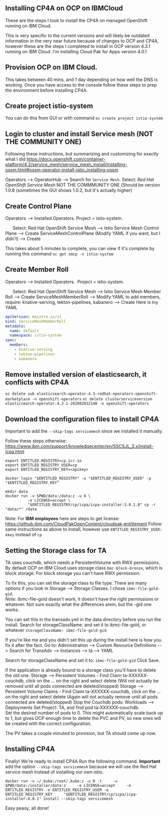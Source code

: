 Installing CP4A on OCP on IBMCloud
----
These are the steps I took to install the CP4A on managed OpenShift running on IBM Cloud. 

This is very specific to the current versions and will likely be outdated information in the very near future because of changes to OCP and CP4A, however these are the steps I completed to install in OCP version 4.3.1 running on IBM Cloud.  I'm installing Cloud Pak for Apps version 4.0.1


Provision OCP on IBM Cloud.  
--
This takes between 40 mins, and 1 day depending on how well the DNS is working.  Once you have access to the console follow these steps to prep the environment before installing CP4A. 

Create project istio-system
--
You can do this from GUI or with command
`oc create project istio-system`

Login to cluster and install Service mesh (NOT THE COMMUNITY ONE)
--
Following these instructions, but summarizing and customizing for exactly what I did
https://docs.openshift.com/container-platform/4.2/service_mesh/service_mesh_install/installing-ossm.html#ossm-operator-install-istio_installing-ossm

Operators --> OperatorHub --> Search for `Service Mesh`. 
Select: *Red Hat OpenShift Service Mesh* NOT THE COMMMUNITY ONE (Should be version 1.0.8 (sometimes the GUI shows 1.0.2, but it's actually higher)


Create Control Plane
--
Operators —> Installed Operators.   Project = istio-system.   

      Select:  Red Hat OpenShift Service Mesh —> Istio Service Mesh Control Plane —> Create ServiceMeshControlPlane (Modify YAML if you want, but I didn’t) —> Create
      
This takes about 5 minutes to complete, you can view if it's complete by running this command
`oc get smcp -n istio-system`

Create Member Roll
--
Operators —> Installed Operators.   Project = istio-system.   

      Select: Red Hat OpenShift Service Mesh —> Istio Service Mesh Member Roll —> Create ServiceMeshMemberRoll —> Modify YAML to add members, require: knative-serving, tekton-pipelines, kabanero —> Create
Here is my YAML
```YAML
apiVersion: maistra.io/v1
kind: ServiceMeshMemberRoll
metadata:
  name: default
  namespace: istio-system
spec:
  members:
    - knative-serving
    - tekton-pipelines
    - kabanero

```

Remove installed version of elasticsearch, it conflicts with CP4A
--
`oc delete sub elasticsearch-operator-4.3-redhat-operators-openshift-marketplace -n openshift-operators`
`oc delete clusterserviceversion elasticsearch-operator.4.3.1-202002032140 -n openshift-operators`

Download the configuration files to install CP4A
--
Important to add the `--skip-tags servicemesh` since we installed it manually. 

Follow these steps otherwise:
https://www.ibm.com/support/knowledgecenter/en/SSCSJL_3.x/install-icpa.html
```
export ENTITLED_REGISTRY=cp.icr.io
export ENTITLED_REGISTRY_USER=cp
export ENTITLED_REGISTRY_KEY=<apikey>

docker login "$ENTITLED_REGISTRY" -u "$ENTITLED_REGISTRY_USER" -p "$ENTITLED_REGISTRY_KEY"

mkdir data
docker run -v $PWD/data:/data:z -u 0 \
          -e LICENSE=accept \
          "$ENTITLED_REGISTRY/cp/icpa/icpa-installer:3.0.1.0" cp -r "data/*" /data
```

Note: For **IBM employees** here are steps to get license: 
https://github.ibm.com/CloudPakOpenContent/cloudpak-entitlement
Follow same instructions as above to install, however use `ENTITLED_REGISTRY_USER: ekey` instead of `cp`


Setting the Storage class for TA
--
TA uses couchdb, which needs a PersistentVolume with RWX permissions.  By default OCP on IBM Cloud uses storage class `bmc-block-bronze`, which is block storage.  For block storage you can't have RWX permission.  

To fix this, you can set the storage class to file type.  There are many options if you look in Storage --> Storage Classes. 
I chose `ibmc-file-gold-gid`.  
*Note:* ibmc-file-gold doesn't work, it doesn't have the right permissions or whatever.  Not sure exactly what the differences arem, but the -gid one works. 

You can set this in the transadv.yml in the data directory before you run the install.  Search for storageClassName: and set it to ibmc-file-gold, or whatever 
      `storageClassName: ibmc-file-gold-gid`


If you're like me and you didn't set this up during the install here is how you fix it after the fact. 
Go to:
Administration --> Custom Resource Definitions --> Search for TransAdv --> Instances --> ta --> YAML

Search for storageClassName and set it to: `ibmc-file-gold-gid`
Click Save.

If the application is already bound to a storage class you'll have to delete the old one. 
Storage --> Persistent Volumes -  Find Claim ta-XXXXXX-couchdb, click on the ... on the right and select delete
(Will not actually be removed until all pods connected are deleted/stopped)
Storage --> Persistent Volume Claims  - Find Claim ta-XXXXXX-couchdb, click on the ... on the right and select delete
(Again will not actually remove until all pods connected are deleted/stopped)
Stop the Couchdb pods:
Workloads --> Deployments  Set Project: TA, and find pod ta-XXXXXX-couchdb.  
Set the desired number of pods to 0.  This might automatically scale back up to 1, but gives OCP enough time to delete the PVC and PV, so new ones will be created with the correct configuration. 

The PV takes a couple minuted to provision, but TA should come up now. 


Installing CP4A
--
Finally!  We're ready to install CP4A 
Run the following command.  **Important** add the option `--skip-tags servicemesh` because we will use the Red Hat service mesh instead of installing our own istio. 

`docker run -v ~/.kube:/root/.kube:z -u 0 -t     -v $PWD/data:/installer/data:z     -e LICENSE=accept     -e ENTITLED_REGISTRY -e ENTITLED_REGISTRY_USER -e ENTITLED_REGISTRY_KEY     "$ENTITLED_REGISTRY/cp/icpa/icpa-installer:4.0.1" install --skip-tags servicemesh`


Easy peasy, all done!


